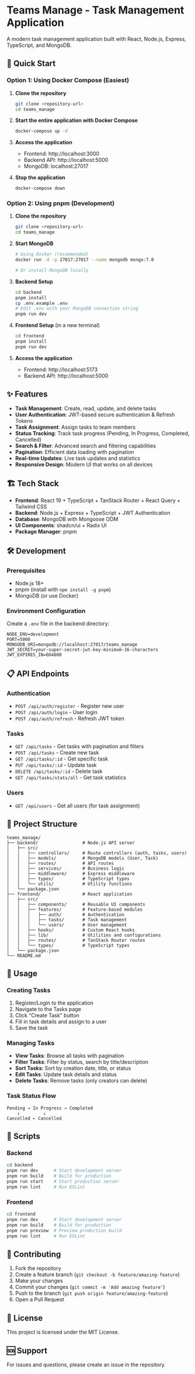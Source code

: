 # Teams Manage - Task Management Application

A modern task management application built with React, Node.js, Express, TypeScript, and MongoDB.

## 🚀 Quick Start

### Option 1: Using Docker Compose (Easiest)

1. **Clone the repository**

   ```bash
   git clone <repository-url>
   cd teams_manage
   ```

2. **Start the entire application with Docker Compose**

   ```bash
   docker-compose up -d
   ```

3. **Access the application**

   - Frontend: http://localhost:3000
   - Backend API: http://localhost:5000
   - MongoDB: localhost:27017

4. **Stop the application**

   ```bash
   docker-compose down
   ```

### Option 2: Using pnpm (Development)

1. **Clone the repository**

   ```bash
   git clone <repository-url>
   cd teams_manage
   ```

2. **Start MongoDB**

   ```bash
   # Using Docker (recommended)
   docker run -d -p 27017:27017 --name mongodb mongo:7.0

   # Or install MongoDB locally
   ```

3. **Backend Setup**

   ```bash
   cd backend
   pnpm install
   cp .env.example .env
   # Edit .env with your MongoDB connection string
   pnpm run dev
   ```

4. **Frontend Setup** (in a new terminal)

   ```bash
   cd frontend
   pnpm install
   pnpm run dev
   ```

5. **Access the application**
   - Frontend: http://localhost:5173
   - Backend API: http://localhost:5000

## ✨ Features

- **Task Management**: Create, read, update, and delete tasks
- **User Authentication**: JWT-based secure authentication & Refresh Tokens
- **Task Assignment**: Assign tasks to team members
- **Status Tracking**: Track task progress (Pending, In Progress, Completed, Cancelled)
- **Search & Filter**: Advanced search and filtering capabilities
- **Pagination**: Efficient data loading with pagination
- **Real-time Updates**: Live task updates and statistics
- **Responsive Design**: Modern UI that works on all devices

## 🏗️ Tech Stack

- **Frontend**: React 19 + TypeScript + TanStack Router + React Query + Tailwind CSS
- **Backend**: Node.js + Express + TypeScript + JWT Authentication
- **Database**: MongoDB with Mongoose ODM
- **UI Components**: shadcn/ui + Radix UI
- **Package Manager**: pnpm

## 🛠️ Development

### Prerequisites

- Node.js 18+
- pnpm (install with `npm install -g pnpm`)
- MongoDB (or use Docker)

### Environment Configuration

Create a `.env` file in the backend directory:

```env
NODE_ENV=development
PORT=5000
MONGODB_URI=mongodb://localhost:27017/teams_manage
JWT_SECRET=your-super-secret-jwt-key-minimum-16-characters
JWT_EXPIRES_IN=604800
```

## 📋 API Endpoints

### Authentication

- `POST /api/auth/register` - Register new user
- `POST /api/auth/login` - User login
- `POST /api/auth/refresh` - Refresh JWT token

### Tasks

- `GET /api/tasks` - Get tasks with pagination and filters
- `POST /api/tasks` - Create new task
- `GET /api/tasks/:id` - Get specific task
- `PUT /api/tasks/:id` - Update task
- `DELETE /api/tasks/:id` - Delete task
- `GET /api/tasks/stats/all` - Get task statistics

### Users

- `GET /api/users` - Get all users (for task assignment)

## 📁 Project Structure

```
teams_manage/
├── backend/                 # Node.js API server
│   ├── src/
│   │   ├── controllers/     # Route controllers (auth, tasks, users)
│   │   ├── models/          # MongoDB models (User, Task)
│   │   ├── routes/          # API routes
│   │   ├── services/        # Business logic
│   │   ├── middleware/      # Express middleware
│   │   ├── types/           # TypeScript types
│   │   └── utils/           # Utility functions
│   └── package.json
├── frontend/                # React application
│   ├── src/
│   │   ├── components/      # Reusable UI components
│   │   ├── features/        # Feature-based modules
│   │   │   ├── auth/        # Authentication
│   │   │   ├── tasks/       # Task management
│   │   │   └── users/       # User management
│   │   ├── hooks/           # Custom React hooks
│   │   ├── lib/             # Utilities and configurations
│   │   ├── routes/          # TanStack Router routes
│   │   └── types/           # TypeScript types
│   └── package.json
└── README.md
```

## 🎯 Usage

### Creating Tasks

1. Register/Login to the application
2. Navigate to the Tasks page
3. Click "Create Task" button
4. Fill in task details and assign to a user
5. Save the task

### Managing Tasks

- **View Tasks**: Browse all tasks with pagination
- **Filter Tasks**: Filter by status, search by title/description
- **Sort Tasks**: Sort by creation date, title, or status
- **Edit Tasks**: Update task details and status
- **Delete Tasks**: Remove tasks (only creators can delete)

### Task Status Flow

```
Pending → In Progress → Completed
    ↓         ↓
Cancelled ← Cancelled
```

## 🚀 Scripts

### Backend

```bash
cd backend
pnpm run dev      # Start development server
pnpm run build    # Build for production
pnpm run start    # Start production server
pnpm run lint     # Run ESLint
```

### Frontend

```bash
cd frontend
pnpm run dev      # Start development server
pnpm run build    # Build for production
pnpm run preview  # Preview production build
pnpm run lint     # Run ESLint
```

## 🤝 Contributing

1. Fork the repository
2. Create a feature branch (`git checkout -b feature/amazing-feature`)
3. Make your changes
4. Commit your changes (`git commit -m 'Add amazing feature'`)
5. Push to the branch (`git push origin feature/amazing-feature`)
6. Open a Pull Request

## 📄 License

This project is licensed under the MIT License.

## 🆘 Support

For issues and questions, please create an issue in the repository.
